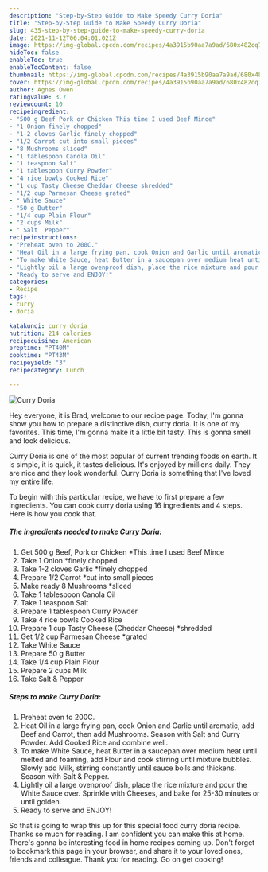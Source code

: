 ```yaml
---
description: "Step-by-Step Guide to Make Speedy Curry Doria"
title: "Step-by-Step Guide to Make Speedy Curry Doria"
slug: 435-step-by-step-guide-to-make-speedy-curry-doria
date: 2021-11-12T06:04:01.021Z
image: https://img-global.cpcdn.com/recipes/4a3915b90aa7a9ad/680x482cq70/curry-doria-recipe-main-photo.jpg
hideToc: false
enableToc: true
enableTocContent: false
thumbnail: https://img-global.cpcdn.com/recipes/4a3915b90aa7a9ad/680x482cq70/curry-doria-recipe-main-photo.jpg
cover: https://img-global.cpcdn.com/recipes/4a3915b90aa7a9ad/680x482cq70/curry-doria-recipe-main-photo.jpg
author: Agnes Owen
ratingvalue: 3.7
reviewcount: 10
recipeingredient:
- "500 g Beef Pork or Chicken This time I used Beef Mince"
- "1 Onion finely chopped"
- "1-2 cloves Garlic finely chopped"
- "1/2 Carrot cut into small pieces"
- "8 Mushrooms sliced"
- "1 tablespoon Canola Oil"
- "1 teaspoon Salt"
- "1 tablespoon Curry Powder"
- "4 rice bowls Cooked Rice"
- "1 cup Tasty Cheese Cheddar Cheese shredded"
- "1/2 cup Parmesan Cheese grated"
- " White Sauce"
- "50 g Butter"
- "1/4 cup Plain Flour"
- "2 cups Milk"
- " Salt  Pepper"
recipeinstructions:
- "Preheat oven to 200C."
- "Heat Oil in a large frying pan, cook Onion and Garlic until aromatic, add Beef and Carrot, then add Mushrooms. Season with Salt and Curry Powder. Add Cooked Rice and combine well."
- "To make White Sauce, heat Butter in a saucepan over medium heat until melted and foaming, add Flour and cook stirring until mixture bubbles. Slowly add Milk, stirring constantly until sauce boils and thickens. Season with Salt & Pepper."
- "Lightly oil a large ovenproof dish, place the rice mixture and pour the White Sauce over. Sprinkle with Cheeses, and bake for 25-30 minutes or until golden."
- "Ready to serve and ENJOY!"
categories:
- Recipe
tags:
- curry
- doria

katakunci: curry doria 
nutrition: 214 calories
recipecuisine: American
preptime: "PT40M"
cooktime: "PT43M"
recipeyield: "3"
recipecategory: Lunch

---
```



![Curry Doria](https://img-global.cpcdn.com/recipes/4a3915b90aa7a9ad/680x482cq70/curry-doria-recipe-main-photo.jpg)

Hey everyone, it is Brad, welcome to our recipe page. Today, I'm gonna show you how to prepare a distinctive dish, curry doria. It is one of my favorites. This time, I'm gonna make it a little bit tasty. This is gonna smell and look delicious.



Curry Doria is one of the most popular of current trending foods on earth. It is simple, it is quick, it tastes delicious. It's enjoyed by millions daily. They are nice and they look wonderful. Curry Doria is something that I've loved my entire life.


To begin with this particular recipe, we have to first prepare a few ingredients. You can cook curry doria using 16 ingredients and 4 steps. Here is how you cook that.

<!--inarticleads1-->

##### The ingredients needed to make Curry Doria:

1. Get 500 g Beef, Pork or Chicken *This time I used Beef Mince
1. Take 1 Onion *finely chopped
1. Take 1-2 cloves Garlic *finely chopped
1. Prepare 1/2 Carrot *cut into small pieces
1. Make ready 8 Mushrooms *sliced
1. Take 1 tablespoon Canola Oil
1. Take 1 teaspoon Salt
1. Prepare 1 tablespoon Curry Powder
1. Take 4 rice bowls Cooked Rice
1. Prepare 1 cup Tasty Cheese (Cheddar Cheese) *shredded
1. Get 1/2 cup Parmesan Cheese *grated
1. Take  White Sauce
1. Prepare 50 g Butter
1. Take 1/4 cup Plain Flour
1. Prepare 2 cups Milk
1. Take  Salt & Pepper




<!--inarticleads2-->

##### Steps to make Curry Doria:

1. Preheat oven to 200C.
1. Heat Oil in a large frying pan, cook Onion and Garlic until aromatic, add Beef and Carrot, then add Mushrooms. Season with Salt and Curry Powder. Add Cooked Rice and combine well.
1. To make White Sauce, heat Butter in a saucepan over medium heat until melted and foaming, add Flour and cook stirring until mixture bubbles. Slowly add Milk, stirring constantly until sauce boils and thickens. Season with Salt & Pepper.
1. Lightly oil a large ovenproof dish, place the rice mixture and pour the White Sauce over. Sprinkle with Cheeses, and bake for 25-30 minutes or until golden.
1. Ready to serve and ENJOY!



So that is going to wrap this up for this special food curry doria recipe. Thanks so much for reading. I am confident you can make this at home. There's gonna be interesting food in home recipes coming up. Don't forget to bookmark this page in your browser, and share it to your loved ones, friends and colleague. Thank you for reading. Go on get cooking!
